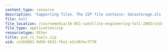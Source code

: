 ```yaml
---
content_type: resource
description: 'Supporting files. The ZIP file contains: datastorage.xls, and datamassstorage_sizing.m.'
file: null
file_location: /coursemedia/16-851-satellite-engineering-fall-2003/ce1b50819d505633f5e1e2cd6fecf770_ps4_cs_tools.zip
file_type: application/zip
resourcetype: Other
title: ps4_cs_tools.zip
uid: ce1b5081-9d50-5633-f5e1-e2cd6fecf770
---
```

